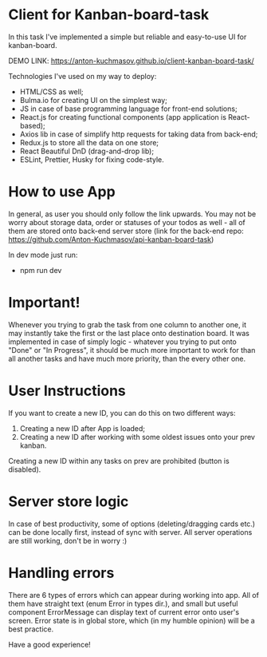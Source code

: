 # Client for Kanban-board-task

In this task I've implemented a simple but reliable and easy-to-use UI for kanban-board.

DEMO LINK: https://anton-kuchmasov.github.io/client-kanban-board-task/

Technologies I've used on my way to deploy:

- HTML/CSS as well;
- Bulma.io for creating UI on the simplest way;
- JS in case of base programming language for front-end solutions;
- React.js for creating functional components (app application is React-based);
- Axios lib in case of simplify http requests for taking data from back-end;
- Redux.js to store all the data on one store;
- React Beautiful DnD (drag-and-drop lib);
- ESLint, Prettier, Husky for fixing code-style.

# How to use App
In general, as user you should only follow the link upwards.
You may not be worry about storage data, order or statuses of your todos as well - all of them are stored onto back-end server store 
(link for the back-end repo: https://github.com/Anton-Kuchmasov/api-kanban-board-task)

In dev mode just run:

- npm run dev 

# Important!

Whenever you trying to grab the task from one column to another one, it may instantly take the first or the last place onto destination board.
It was implemented in case of simply logic - whatever you trying to put onto "Done" or "In Progress", it should be much more important to work for than all another tasks and have much more priority, than the every other one.

# User Instructions

If you want to create a new ID, you can do this on two different ways:

1. Creating a new ID after App is loaded;
2. Creating a new ID after working with some oldest issues onto your prev kanban.

Creating a new ID within any tasks on prev are prohibited (button is disabled).

# Server store logic

In case of best productivity, some of options (deleting/dragging cards etc.) can be done locally first, instead of sync with server.
All server operations are still working, don't be in worry :)

# Handling errors

There are 6 types of errors which can appear during working into app.
All of them have straight text (enum Error in types dir.), and small but useful component ErrorMessage can display text of current error onto user's screen.
Error state is in global store, which (in my humble opinion) will be a best practice.

Have a good experience!
